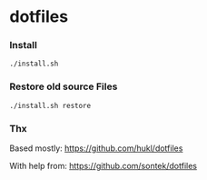 dotfiles
========

### Install

    ./install.sh

### Restore old source Files

    ./install.sh restore

### Thx

Based mostly:
    https://github.com/hukl/dotfiles

With help from:
    https://github.com/sontek/dotfiles

